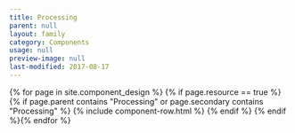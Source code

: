 ```yaml
---
title: Processing
parent: null
layout: family
category: Components
usage: null
preview-image: null
last-modified: 2017-08-17
---
```


{% for page in site.component_design %}
{% if page.resource == true %}
  {% if page.parent contains "Processing" or page.secondary contains "Processing" %}
{% include component-row.html %}
  {% endif %}
{% endif %}{% endfor %}

